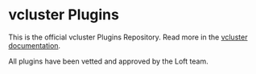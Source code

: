 # vcluster Plugins

This is the official vcluster Plugins Repository. Read more in the [vcluster documentation](https://www.vcluster.com/docs/plugins/overview).

All plugins have been vetted and approved by the Loft team.
